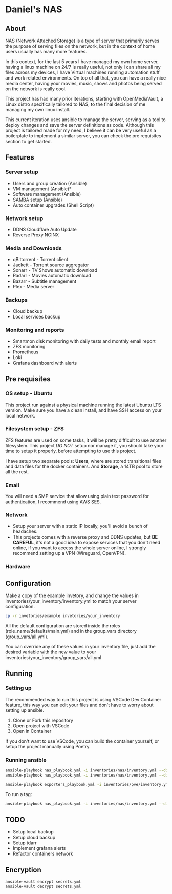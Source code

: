 # Daniel's NAS
## About
NAS (Network Attached Storage) is a type of server that primarily serves the purpose
of serving files on the network, but in the context of home users usually has many more features.

In this context, for the last 5 years I have managed my own home server,
having a linux machine on 24/7 is really useful, not only I can share all my files across my devices,
I have Virtual machines running automation stuff and work related environments.
On top of all that, you can have a really nice media center,
having your movies, music, shows and photos being served on the network is really cool.

This project has had many prior iterations, starting with OpenMediaVault, a Linux distro specifically
tailored to NAS, to the final decision of me managing my own linux install.

This current iteration uses ansible to manage the server,
serving as a tool to deploy changes and save the server definitions as code.
Although this project is tailored made for my need, I believe it can be very useful as a boilerplate
to implement a similar server, you can check the pre requisites section to get started.


## Features
### Server setup
* Users and group creation (Ansible)
* VM management (Ansible)*
* Software management (Ansible)
* SAMBA setup (Ansible)
* Auto container upgrades (Shell Script)

### Network setup
* DDNS Cloudflare Auto Update
* Reverse Proxy NGINX

### Media and Downloads
* qBittorrent - Torrent client
* Jackett - Torrent source aggregator
* Sonarr - TV Shows automatic download
* Radarr - Movies automatic download
* Bazarr - Subtitle management
* Plex - Media server

### Backups
* Cloud backup
* Local services backup

### Monitoring and reports
* Smartmon disk monitoring with daily tests and monthly email report
* ZFS monitoring
* Prometheus
* Loki
* Grafana dashboard with alerts

## Pre requisites
### OS setup - Ubuntu
This project run against a physical machine running the latest Ubuntu LTS version.
Make sure you have a clean install, and have SSH access on your local network.

### Filesystem setup - ZFS
ZFS features are used on some tasks, it will be pretty difficult to use another filesystem.
This project *DO NOT* setup nor manage it, you should take your time to setup it properly,
before attempting to use this project.

I have setup two separate pools: **Users**, where are stored transitional files and
data files for the docker containers. And **Storage**, a 14TB pool to store all the rest.

### Email
You will need a SMP service that allow using plain text password for authentication,
I recommend using AWS SES.

### Network
* Setup your server with a static IP locally, you'll avoid a bunch of headaches.
* This projects comes with a reverse proxy and DDNS updates, but **BE CAREFUL**,
it's not a good idea to expose services that you don't need online, if you want
to access the whole server online, I strongly recommend setting up a VPN (Wireguard, OpenVPN).

### Hardware

## Configuration
Make a copy of the example invetory, and change the values in
inventories/your_inventory/inventory.yml to match your server configuration.
```sh
cp -r invetories/example invetories/your_inventory
```
All the default configuration are stored inside the roles (role_name/defaults/main.yml)
and in the group_vars directory (group_vars/all.yml).

You can override any of these values in your inventory file, just add the desired
variable with the new value to your inventories/your_inventory/group_vars/all.yml

## Running
### Setting up
The recommended way to run this project is using VSCode Dev Container feature,
this way you can edit your files and don't have to worry about setting up ansible.

1. Clone or Fork this repository
2. Open project with VSCode
3. Open in Container

If you don't want to use VSCode, you can build the container yourself,
or setup the project manually using Poetry.

### Running ansible
```sh
ansible-playbook nas_playbook.yml -i inventories/nas/inventory.yml --diff --ask-pass --ask-become-pass --check
ansible-playbook nas_playbook.yml -i inventories/nas/inventory.yml --diff --check

ansible-playbook exporters_playbook.yml -i inventories/pve/inventory.yml --diff --check
```

To run a tag:
```sh
ansible-playbook nas_playbook.yml -i inventories/nas/inventory.yml --diff --tags docker --check
```

## TODO
* Setup local backup
* Setup cloud backup
* Setup tdarr
* Implement grafana alerts
* Refactor containers network

## Encryption
```sh
ansible-vault encrypt secrets.yml
ansible-vault decrypt secrets.yml
```

